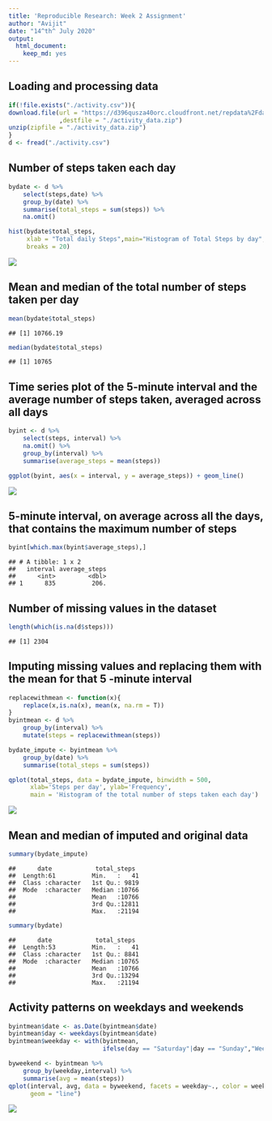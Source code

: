 ```yaml
---
title: 'Reproducible Research: Week 2 Assignment'
author: "Avijit"
date: "14^th^ July 2020"
output: 
  html_document: 
    keep_md: yes
---
```



## Loading and processing data

```r
if(!file.exists("./activity.csv")){
download.file(url = "https://d396qusza40orc.cloudfront.net/repdata%2Fdata%2Factivity.zip"
              ,destfile = "./activity_data.zip")
unzip(zipfile = "./activity_data.zip")
}
d <- fread("./activity.csv")
```

## Number of steps taken each day


```r
bydate <- d %>%
    select(steps,date) %>%
    group_by(date) %>%
    summarise(total_steps = sum(steps)) %>%
    na.omit()

hist(bydate$total_steps,
     xlab = "Total daily Steps",main="Histogram of Total Steps by day",
     breaks = 20)
```

![](PA1_files/figure-html/unnamed-chunk-3-1.png)<!-- -->

## Mean and median of the total number of steps taken per day

```r
mean(bydate$total_steps)
```

```
## [1] 10766.19
```

```r
median(bydate$total_steps)
```

```
## [1] 10765
```

## Time series plot of the 5-minute interval and the average number of steps taken, averaged across all days

```r
byint <- d %>%
    select(steps, interval) %>%
    na.omit() %>%
    group_by(interval) %>%
    summarise(average_steps = mean(steps))

ggplot(byint, aes(x = interval, y = average_steps)) + geom_line()
```

![](PA1_files/figure-html/unnamed-chunk-5-1.png)<!-- -->

## 5-minute interval, on average across all the days, that contains the maximum number of steps

```r
byint[which.max(byint$average_steps),]
```

```
## # A tibble: 1 x 2
##   interval average_steps
##      <int>         <dbl>
## 1      835          206.
```

## Number of missing values in the dataset

```r
length(which(is.na(d$steps)))
```

```
## [1] 2304
```

## Imputing missing values and replacing them with the mean for that 5 -minute interval

```r
replacewithmean <- function(x){
    replace(x,is.na(x), mean(x, na.rm = T))
}
byintmean <- d %>%
    group_by(interval) %>%
    mutate(steps = replacewithmean(steps))

bydate_impute <- byintmean %>%
    group_by(date) %>%
    summarise(total_steps = sum(steps))

qplot(total_steps, data = bydate_impute, binwidth = 500,
      xlab='Steps per day', ylab='Frequency',
      main = 'Histogram of the total number of steps taken each day')
```

![](PA1_files/figure-html/unnamed-chunk-8-1.png)<!-- -->

## Mean and median of imputed and original data

```r
summary(bydate_impute)
```

```
##      date            total_steps   
##  Length:61          Min.   :   41  
##  Class :character   1st Qu.: 9819  
##  Mode  :character   Median :10766  
##                     Mean   :10766  
##                     3rd Qu.:12811  
##                     Max.   :21194
```

```r
summary(bydate)
```

```
##      date            total_steps   
##  Length:53          Min.   :   41  
##  Class :character   1st Qu.: 8841  
##  Mode  :character   Median :10765  
##                     Mean   :10766  
##                     3rd Qu.:13294  
##                     Max.   :21194
```

## Activity patterns on weekdays and weekends

```r
byintmean$date <- as.Date(byintmean$date)
byintmean$day <- weekdays(byintmean$date)
byintmean$weekday <- with(byintmean,
                          ifelse(day == "Saturday"|day == "Sunday","Weekend", "Weekday"))

byweekend <- byintmean %>%
    group_by(weekday,interval) %>%
    summarise(avg = mean(steps))
qplot(interval, avg, data = byweekend, facets = weekday~., color = weekday,
      geom = "line")
```

![](PA1_files/figure-html/unnamed-chunk-10-1.png)<!-- -->

